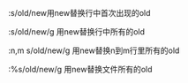 :s/old/new用new替换行中首次出现的old

:s/old/new/g 用new替换行中所有的old

:n,m s/old/new/g 用new替换n到m行里所有的old

:%s/old/new/g 用new替换文件所有的old
